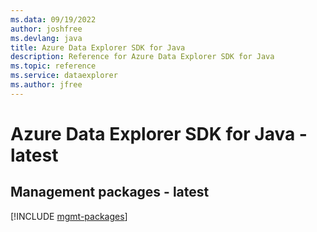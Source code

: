 ```yaml
---
ms.data: 09/19/2022
author: joshfree
ms.devlang: java
title: Azure Data Explorer SDK for Java
description: Reference for Azure Data Explorer SDK for Java
ms.topic: reference
ms.service: dataexplorer
ms.author: jfree
---
```

# Azure Data Explorer SDK for Java - latest

## Management packages - latest
[!INCLUDE [mgmt-packages](data-explorer-mgmt-index.md)]